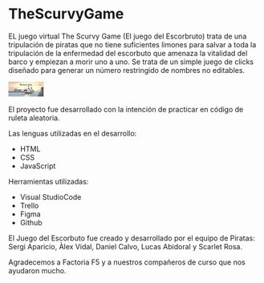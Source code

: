 ﻿# TheScurvyGame

EL juego virtual The Scurvy Game (El juego del Escorbruto) trata de una tripulación de piratas que no tiene suficientes limones para salvar a toda la tripulación de la enfermedad del escorbuto que amenaza la vitalidad del barco y empiezan a morir uno a uno.
Se trata de un simple juego de clicks diseñado para generar un número restringido de nombres no editables.

<img src="https://raw.githubusercontent.com/ginkgob/TheScurvyGame/main/imgAndGifs/homepageScurvyGame.png" alt="HomePage" width="70px" height="30px">

El proyecto fue desarrollado con la intención de practicar en código de ruleta aleatoria.

Las lenguas utilizadas en el desarrollo:
- HTML
- CSS
- JavaScript

Herramientas utilizadas:
- Visual StudioCode
- Trello
- Figma
- Github

El Juego del Escorbuto fue creado y desarrollado por el equipo de Piratas:
Sergi Aparicio, Àlex Vidal, Daniel Calvo, Lucas Abidoral y Scarlet Rosa.

Agradecemos a Factoria F5 y a nuestros compañeros de curso que nos ayudaron mucho.
